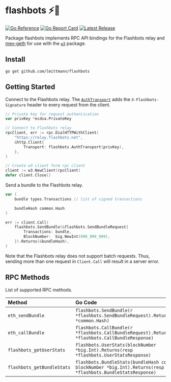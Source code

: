 # flashbots ⚡🤖

[![Go Reference](https://pkg.go.dev/badge/github.com/lmittmann/flashbots.svg)](https://pkg.go.dev/github.com/lmittmann/flashbots)
[![Go Report Card](https://goreportcard.com/badge/github.com/lmittmann/flashbots)](https://goreportcard.com/report/github.com/lmittmann/flashbots)
[![Latest Release](https://img.shields.io/github/v/release/lmittmann/flashbots?color=007d9c)](https://github.com/lmittmann/flashbots/releases)

Package flashbots implements RPC API bindings for the Flashbots relay and
[mev-geth](https://github.com/flashbots/mev-geth) for use with the [`w3`](https://github.com/lmittmann/w3)
package.


## Install

```
go get github.com/lmittmann/flashbots
```


## Getting Started

Connect to the Flashbots relay. The [`AuthTransport`](https://pkg.go.dev/github.com/lmittmann/flashbots#AuthTransport)
adds the `X-Flashbots-Signature` header to every request from the client.

```go
// Private key for request authentication
var privKey *ecdsa.PrivateKey

// Connect to Flashbots relay
rpcClient, err := rpc.DialHTTPWithClient(
	"https://relay.flashbots.net",
	&http.Client{
		Transport: flashbots.AuthTransport(privKey),
	},
)

// Create w3 client form rpc client
client := w3.NewClient(rpcClient)
defer client.Close()
```

Send a bundle to the Flashbots relay.

```go
var (
	bundle types.Transactions // list of signed transactions

	bundleHash common.Hash
)

err := client.Call(
	flashbots.SendBundle(&flashbots.SendBundleRequest{
		Transactions: bundle,
		BlockNumber:  big.NewInt(999_999_999),
	}).Returns(&bundleHash),
)
```

Note that the Flashbots relay does not support batch requests. Thus, sending
more than one request in `Client.Call` will result in a server error.


## RPC Methods

List of supported RPC methods.

Method                     | Go Code
:--------------------------|:--------
`eth_sendBundle`           | `flashbots.SendBundle(r *flashbots.SendBundleRequest).Returns(bundleHash *common.Hash)`
`eth_callBundle`           | `flashbots.CallBundle(r *flashbots.CallBundleRequest).Returns(resp *flashbots.CallBundleResponse)`
`flashbots_getUserStats`   | `flashbots.UserStats(blockNumber *big.Int).Returns(resp *flashbots.UserStatsResponse)`
`flashbots_getBundleStats` | `flashbots.BundleStats(bundleHash common.Hash, blockNumber *big.Int).Returns(resp *flashbots.BundleStatsResponse)`
